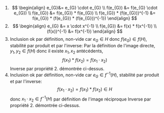 1. $$
\begin{align}
e_{G}&= e_{G} \cdot e_{G} \\
f(e_{G}) &= f(e_{G} \cdot e_{G}) \\
f(e_{G}) &= f(e_{G}) * f(e_{G}) \\
f(e_{G}) * (f(e_{G}))^{-1} &= f(e_{G}) * (f(e_{G}) * (f(e_{G}))^{-1})
\end{align}
$$
2. $$
\begin{align}
e_{G} &= x \cdot x^{-1} \\
f(e_{G}) &= f(x) * f(x^{-1}) \\
(f(x))^{-1} &= f(x^{-1})
\end{align}
$$
3. Inclusion ok par définition, non-vide car $e_{G} \in H$ donc $f(e_{G}) \in f(H)$, stabilité par produit et par l'inverse:
Par la définition de l'image directe, $y_{1},y_{2} \in f(H)$ donc il existe $x_{1}, x_{2}$ antécédents, 
$$
f(x_{1}) * f(x_{2}) = f(x_{1} \cdot x_{2})
$$
Inverse par propriété $2.$ démontrée ci-dessus.
4. Inclusion ok par définition, non-vide car $e_{G} \in f^{-1}(H)$, stabilité par produit et par l'inverse:
$$
f(x_{1} \cdot x_{2}) = f(x_{1}) * f(x_{2}) \in H
$$
donc $x_{1} \cdot x_{2} \in f^{-1}(H)$ par définition de l'image réciproque
Inverse par propriété $2.$ démontrée ci-dessus.

